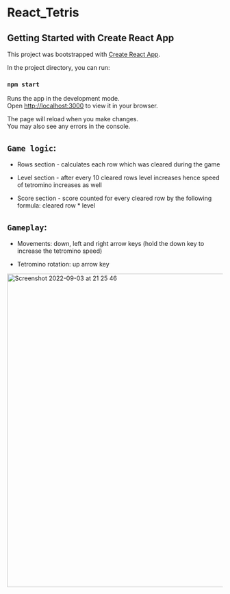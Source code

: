 
# React_Tetris


## Getting Started with Create React App

This project was bootstrapped with [Create React App](https://github.com/facebook/create-react-app).

In the project directory, you can run:

### `npm start`

Runs the app in the development mode.\
Open [http://localhost:3000](http://localhost:3000) to view it in your browser.

The page will reload when you make changes.\
You may also see any errors in the console.


## `Game logic`:

* Rows section - calculates each row which was cleared during the game

* Level section - after every 10 cleared rows level increases hence speed of tetromino increases as well

* Score section - score counted for every cleared row by the following formula: cleared row * level

## `Gameplay`:

* Movements: down, left and right arrow keys (hold the down key to increase the tetromino speed)

* Tetromino rotation: up arrow key


<img width="732" alt="Screenshot 2022-09-03 at 21 25 46" src="https://user-images.githubusercontent.com/93957570/188286836-3a22f679-51d3-4a1d-bb95-648b128b707f.png">
